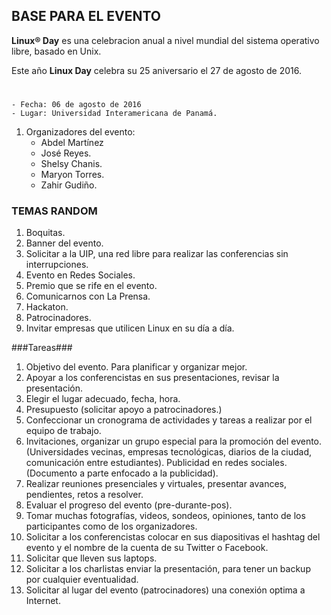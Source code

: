## BASE PARA EL EVENTO ##

**Linux® Day** es una celebracion anual a nivel mundial del sistema operativo libre, basado en Unix. 

Este año **Linux Day** celebra su 25 aniversario el 27 de agosto de 2016. 

#
	- Fecha: 06 de agosto de 2016
	- Lugar: Universidad Interamericana de Panamá.

1. Organizadores del evento:
	- Abdel Martínez
	- José Reyes.
	- Shelsy Chanis.
	- Maryon Torres.
	- Zahir Gudiño.
	

### TEMAS RANDOM ###

1. Boquitas.
2. Banner del evento.
3. Solicitar a la UIP, una red libre para realizar las conferencias sin interrupciones.
4. Evento en Redes Sociales.
5. Premio que se rife en el evento.
6. Comunicarnos con La Prensa.
7. Hackaton.
8. Patrocinadores.
9. Invitar empresas que utilicen Linux en su día a día.



###Tareas###

1. Objetivo del evento. Para planificar y organizar mejor.
2. Apoyar a los conferencistas en sus presentaciones, revisar la presentación.
3. Elegir el lugar adecuado, fecha, hora.
4. Presupuesto (solicitar apoyo a patrocinadores.)
5. Confeccionar un cronograma de actividades y tareas a realizar por el equipo de trabajo.
6. Invitaciones, organizar un grupo especial para la promoción del evento. (Universidades vecinas, empresas tecnológicas, diarios de la ciudad, comunicación entre estudiantes). Publicidad en redes sociales. (Documento a parte enfocado a la publicidad).
7. Realizar reuniones presenciales y virtuales, presentar avances, pendientes, retos a resolver.
8. Evaluar el progreso del evento (pre-durante-pos).
9. Tomar muchas fotografías, videos, sondeos, opiniones, tanto de los participantes como de los organizadores.
10. Solicitar a los conferencistas colocar en sus diapositivas el hashtag del evento y el nombre de la cuenta de su Twitter o Facebook.
11. Solicitar que lleven sus laptops.
12. Solicitar a los charlistas enviar la presentación, para tener un backup por cualquier eventualidad.
13. Solicitar al lugar del evento (patrocinadores) una conexión optima a Internet.

